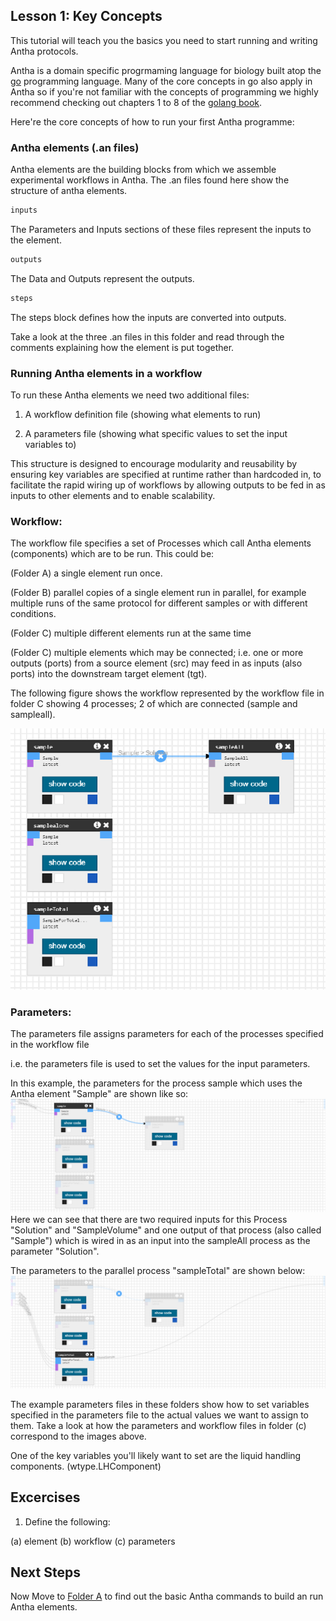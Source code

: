 ## Lesson 1: Key Concepts

This tutorial will teach you the basics you need to start running and writing Antha protocols. 

Antha is a domain specific progrmaming language for biology built atop the [go](golang.org) programming language. Many of the core concepts in go also apply in Antha so if you're not familiar with the concepts of programming we highly recommend checking out chapters 1 to 8 of the [golang book](https://www.golang-book.com/books/intro/1).

Here're the core concepts of how to run your first Antha programme:

### Antha elements (.an files)
Antha elements are the building blocks from which we assemble experimental workflows in Antha. 
The .an files found here show the structure of antha elements. 

```go
inputs
``` 

The Parameters and Inputs sections of these files represent the inputs to the element. 


```go
outputs
```

The Data and Outputs represent the outputs. 

```go
steps
```

The steps block defines how the inputs are converted into outputs. 

Take a look at the three .an files in this folder and read through the comments explaining how the element is put together. 

### Running Antha elements in a workflow
To run these Antha elements we need two additional files:

1. A workflow definition file (showing what elements to run)

2. A parameters file (showing what specific values to set the input variables to) 
 
This structure is designed to encourage modularity and reusability by ensuring key variables are specified at runtime rather than hardcoded in, to facilitate the rapid wiring up of workflows by allowing outputs to be fed in as inputs to other elements and to enable scalability.


### Workflow:
The workflow file specifies a set of Processes which call Antha elements 
(components) which are to be run. 
This could be: 

(Folder A) a single element run once.

(Folder B) parallel copies of a single element run in parallel, for example multiple runs of the same protocol for different samples or with different conditions.

(Folder C) multiple different elements run at the same time

(Folder C) multiple elements which may be connected; i.e. one or more outputs (ports) from a source element (src) may feed in as inputs (also ports) into the downstream target element (tgt).


The following figure shows the workflow represented by the workflow file in folder C showing 4 processes; 2 of which are connected (sample and sampleall).

![workflowc](sampleall.png)

### Parameters:
The parameters file assigns parameters for each of the processes specified in the workflow file

i.e. the parameters file is used to set the values for the input parameters.

In this example, the parameters for the process sample which uses the Antha element "Sample" are shown like so: 
![sample](samplehover.png)
Here we can see that there are two required inputs for this Process "Solution" and "SampleVolume" and one output of that process (also called "Sample") which is wired in as an input into the sampleAll process as the parameter "Solution".

The parameters to the parallel process "sampleTotal" are shown below: 
![sampleTotal](sampleallhover.png)

The example parameters files in these folders show how to set variables specified in the parameters file to the actual values we want to assign to them. Take a look at how the parameters and workflow files in folder (c) correspond to the images above.
 
One of the key variables you'll likely want to set are the liquid handling components. (wtype.LHComponent) 

## Excercises

1. Define the following:

(a) element
(b) workflow
(c) parameters

## Next Steps

Now Move to [Folder A](Lesson1_Sample_Workflows/A_Singleelement/readme_basicCommands.md) to find out the basic Antha commands to build an run Antha elements.


